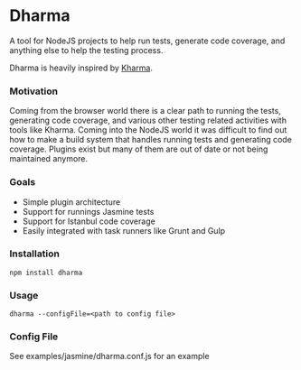 # Dharma
A tool for NodeJS projects to help run tests, generate code coverage, and anything else to help the testing process.

Dharma is heavily inspired by [Kharma](https://github.com/karma-runner/karma).

### Motivation
Coming from the browser world there is a clear path to running the tests, generating code coverage, and various other testing related activities with tools like
Kharma.  Coming into the NodeJS world it was difficult to find out how to make a build system that handles running tests and generating code coverage. 
Plugins exist but many of them are out of date or not being maintained anymore.

### Goals
* Simple plugin architecture 
* Support for runnings Jasmine tests
* Support for Istanbul code coverage
* Easily integrated with task runners like Grunt and Gulp

### Installation
```npm install dharma```

### Usage
```dharma --configFile=<path to config file>```

### Config File
See examples/jasmine/dharma.conf.js for an example
